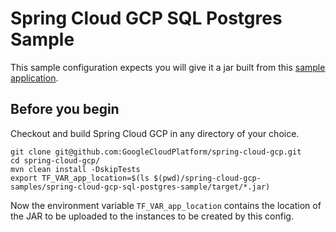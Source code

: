 # Spring Cloud GCP SQL Postgres Sample
This sample configuration expects you will give it a jar built from this [sample application](https://github.com/GoogleCloudPlatform/spring-cloud-gcp/tree/main/spring-cloud-gcp-samples/spring-cloud-gcp-sql-postgres-sample).

## Before you begin

Checkout and build Spring Cloud GCP in any directory of your choice.
```shell
git clone git@github.com:GoogleCloudPlatform/spring-cloud-gcp.git
cd spring-cloud-gcp/
mvn clean install -DskipTests
export TF_VAR_app_location=$(ls $(pwd)/spring-cloud-gcp-samples/spring-cloud-gcp-sql-postgres-sample/target/*.jar)
```
Now the environment variable `TF_VAR_app_location` contains the location of the JAR to be uploaded to the instances to be created by this config.